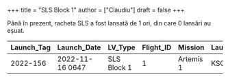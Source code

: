 +++
title = "SLS Block 1"
author = ["Claudiu"]
draft = false
+++

Până în prezent, racheta SLS a fost lansată de 1 ori, din care 0 lansări au eșuat.

| Launch_Tag | Launch_Date     | LV_Type     | Flight_ID | Mission   | Launch_Site | Country | Outcome |
|------------|-----------------|-------------|-----------|-----------|-------------|---------|---------|
| 2022-156   | 2022-11-16 0647 | SLS Block 1 | 1         | Artemis 1 | KSC LC39B   | US      | S       |
